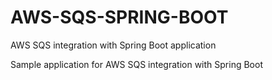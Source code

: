 # AWS-SQS-SPRING-BOOT
AWS SQS integration with Spring Boot application

Sample application for AWS SQS integration with Spring Boot
